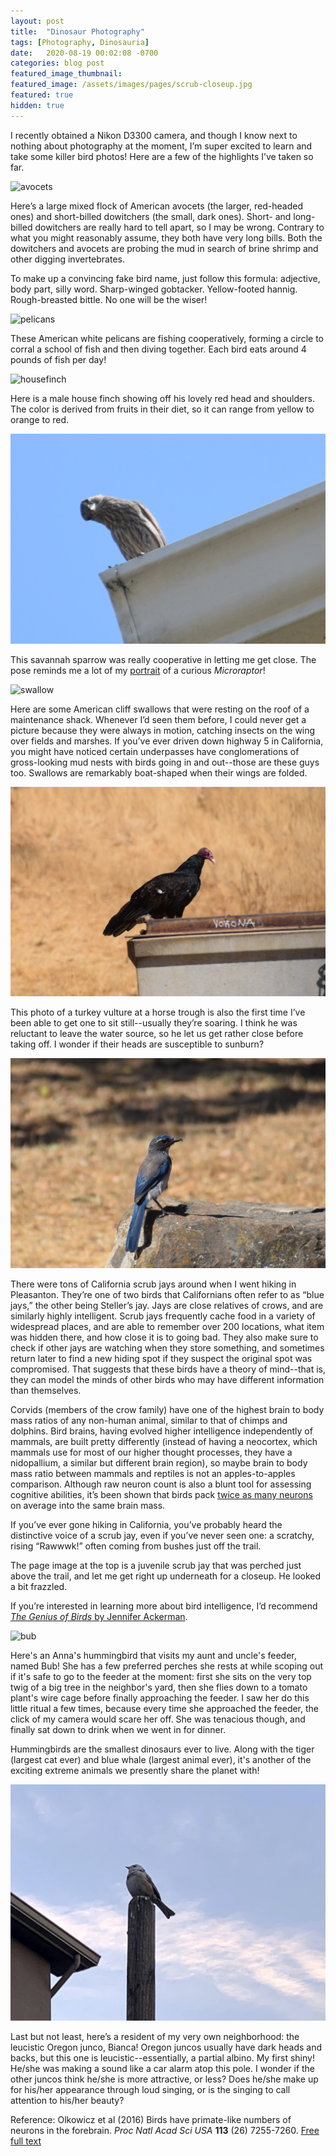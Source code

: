 ```yaml
---
layout: post
title:  "Dinosaur Photography"
tags: [Photography, Dinosauria]
date:   2020-08-19 00:02:08 -0700
categories: blog post
featured_image_thumbnail:
featured_image: /assets/images/pages/scrub-closeup.jpg
featured: true
hidden: true
---
```


I recently obtained a Nikon D3300 camera, and though I know next to nothing about photography at the moment, I’m super excited to learn and take some killer bird photos!  Here are a few of the highlights I’ve taken so far.

![avocets](/assets/images/posts/avocets.jpg)

Here’s a large mixed flock of American avocets (the larger, red-headed ones) and short-billed dowitchers (the small, dark ones).  Short- and long-billed dowitchers are really hard to tell apart, so I may be wrong.  Contrary to what you might reasonably assume, they both have very long bills.  Both the dowitchers and avocets are probing the mud in search of brine shrimp and other digging invertebrates.

To make up a convincing fake bird name, just follow this formula: adjective, body part, silly word.  Sharp-winged gobtacker.  Yellow-footed hannig.  Rough-breasted bittle.  No one will be the wiser!

![pelicans](/assets/images/posts/pelican-circle.jpg)

These American white pelicans are fishing cooperatively, forming a circle to corral a school of fish and then diving together.  Each bird eats around 4 pounds of fish per day!

![housefinch](/assets/images/posts/finch-2.jpg)

Here is a male house finch showing off his lovely red head and shoulders.  The color is derived from fruits in their diet, so it can range from yellow to orange to red.

![sparrow](/assets/images/posts/curious-sparrow.jpg)

This savannah sparrow was really cooperative in letting me get close.  The pose reminds me a lot of my [portrait](https://obscuredinosaurfacts.com/blog/post/2020/05/23/mayart.html) of a curious *Microraptor*!

![swallow](/assets/images/posts/cliff-swallows.jpg)

Here are some American cliff swallows that were resting on the roof of a maintenance shack.  Whenever I’d seen them before, I could never get a picture because they were always in motion, catching insects on the wing over fields and marshes.  If you’ve ever driven down highway 5 in California, you might have noticed certain underpasses have conglomerations of gross-looking mud nests with birds going in and out--those are these guys too.  Swallows are remarkably boat-shaped when their wings are folded.

![turkey vulture](/assets/images/posts/vulture2.jpg)

This photo of a turkey vulture at a horse trough is also the first time I’ve been able to get one to sit still--usually they’re soaring.  I think he was reluctant to leave the water source, so he let us get rather close before taking off.  I wonder if their heads are susceptible to sunburn?

![scrub jay](/assets/images/posts/scrub1.jpg)

There were tons of California scrub jays around when I went hiking in Pleasanton.  They’re one of two birds that Californians often refer to as “blue jays,” the other being Steller’s jay.  Jays are close relatives of crows, and are similarly highly intelligent.  Scrub jays frequently cache food in a variety of widespread places, and are able to remember over 200 locations, what item was hidden there, and how close it is to going bad.  They also make sure to check if other jays are watching when they store something, and sometimes return later to find a new hiding spot if they suspect the original spot was compromised.  That suggests that these birds have a theory of mind--that is, they can model the minds of other birds who may have different information than themselves.

Corvids (members of the crow family) have one of the highest brain to body mass ratios of any non-human animal, similar to that of chimps and dolphins.  Bird brains, having evolved higher intelligence independently of mammals, are built pretty differently (instead of having a neocortex, which mammals use for most of our higher thought processes, they have a nidopallium, a similar but different brain region), so maybe brain to body mass ratio between mammals and reptiles is not an apples-to-apples comparison.  Although raw neuron count is also a blunt tool for assessing cognitive abilities, it’s been shown that birds pack [twice as many neurons](https://www.pnas.org/content/113/26/7255) on average into the same brain mass.

If you’ve ever gone hiking in California, you’ve probably heard the distinctive voice of a scrub jay, even if you’ve never seen one: a scratchy, rising “Rawwwk!” often coming from bushes just off the trail.

The page image at the top is a juvenile scrub jay that was perched just above the trail, and let me get right up underneath for a closeup.  He looked a bit frazzled.

If you’re interested in learning more about bird intelligence, I’d recommend [*The Genius of Birds* by Jennifer Ackerman](https://www.amazon.com/Genius-Birds-Jennifer-Ackerman/dp/0399563121).

![bub](/assets/images/posts/bub.jpg)

Here's an Anna's hummingbird that visits my aunt and uncle's feeder, named Bub!  She has a few preferred perches she rests at while scoping out if it's safe to go to the feeder at the moment: first she sits on the very top twig of a big tree in the neighbor's yard, then she flies down to a tomato plant's wire cage before finally approaching the feeder.  I saw her do this little ritual a few times, because every time she approached the feeder, the click of my camera would scare her off.  She was tenacious though, and finally sat down to drink when we went in for dinner.

Hummingbirds are the smallest dinosaurs ever to live.  Along with the tiger (largest cat ever) and blue whale (largest animal ever), it's another of the exciting extreme animals we presently share the planet with!

![bianca](/assets/images/posts/bianca.jpg)

Last but not least, here’s a resident of my very own neighborhood: the leucistic Oregon junco, Bianca!  Oregon juncos usually have dark heads and backs, but this one is leucistic--essentially, a partial albino.  My first shiny!  He/she was making a sound like a car alarm atop this pole.  I wonder if the other juncos think he/she is more attractive, or less?  Does he/she make up for his/her appearance through loud singing, or is the singing to call attention to his/her beauty?

Reference: Olkowicz et al (2016) Birds have primate-like numbers of neurons in the forebrain. *Proc Natl Acad Sci USA* **113** (26) 7255-7260. [Free full text](https://www.pnas.org/content/113/26/7255) 